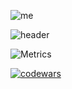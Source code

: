 ![me](https://user-images.githubusercontent.com/92153312/169655437-1f4e4829-8581-4667-b3c3-69e28f2e45ac.jpg)

![header](https://capsule-render.vercel.app/api?type=transparent&&color=Gradient&height=256&section=header&text=Hlo%20People!&fontSize=75&animation=fadeIn&fontAlignY=38&desc=How%20about%20some%20cookie?%20:d&descAlignY=60&descAlign=60)

![Metrics](https://metrics.lecoq.io/Okniceman?template=classic&base.repositories=0&stars=1&isocalendar=1&base.indepth=false&isocalendar.duration=half-year&stars.limit=4&config.timezone=Europe%2FMoscow)

[![codewars](https://www.codewars.com/users/CloudMilk/badges/large)](https://www.codewars.com/users/CloudMilk) 
